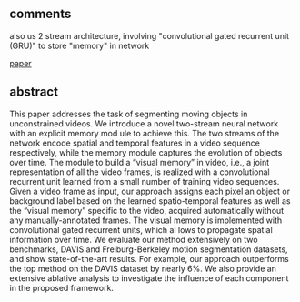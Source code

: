## comments
also us 2 stream architecture, involving "convolutional gated recurrent unit (GRU)" to store "memory" in network


[paper](https://arxiv.org/pdf/1704.05737)
## abstract
This paper addresses the task of segmenting moving objects in unconstrained videos. We introduce a novel two-stream neural network with an explicit memory mod ule to achieve this. The two streams of the network encode spatial and temporal features in a video sequence respectively, while the memory module captures the evolution of objects over time. The module to build a “visual memory” in video, i.e., a joint representation of all the video frames, is realized with a convolutional recurrent unit learned from a small number of training video sequences. Given a video frame as input, our approach assigns each pixel an object or background label based on the learned spatio-temporal features as well as the “visual memory” specific to the video, acquired automatically without any manually-annotated frames. The visual memory is implemented with convolutional gated recurrent units, which al lows to propagate spatial information over time. We evaluate our method extensively on two benchmarks, DAVIS and Freiburg-Berkeley motion segmentation datasets, and show state-of-the-art results. For example, our approach outperforms the top method on the DAVIS dataset by nearly 6%. We also provide an extensive ablative analysis to investigate the influence of each component in the proposed framework.
